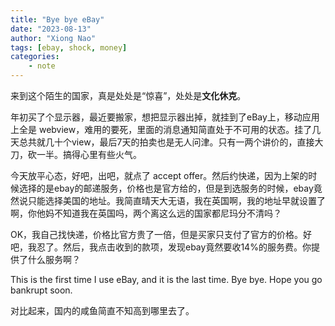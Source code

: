 ```yaml
---
title: "Bye bye eBay"
date: "2023-08-13"
author: "Xiong Nao"
tags: [ebay, shock, money]
categories:
    - note
---
```

来到这个陌生的国家，真是处处是“惊喜”，处处是**文化休克**。

年初买了个显示器，最近要搬家，想把显示器出掉，就挂到了eBay上，移动应用上全是 webview，难用的要死，里面的消息通知简直处于不可用的状态。挂了几天总共就几十个view，最后7天的拍卖也是无人问津。只有一两个讲价的，直接大刀，砍一半。搞得心里有些火气。

今天放平心态，好吧，出吧，就点了 accept offer。然后约快递，因为上架的时候选择的是ebay的邮递服务，价格也是官方给的，但是到选服务的时候，ebay竟然说只能选择美国的地址。我简直晴天大无语，我在英国啊，我的地址早就设置了啊，你他妈不知道我在英国吗，两个离这么远的国家都尼玛分不清吗？

OK，我自己找快递，价格比官方贵了一倍，但是买家只支付了官方的价格。好吧，我忍了。然后，我点击收到的款项，发现ebay竟然要收14%的服务费。你提供了什么服务啊？

This is the first time I use eBay, and it is the last time. Bye bye. Hope you go bankrupt soon.

对比起来，国内的咸鱼简直不知高到哪里去了。